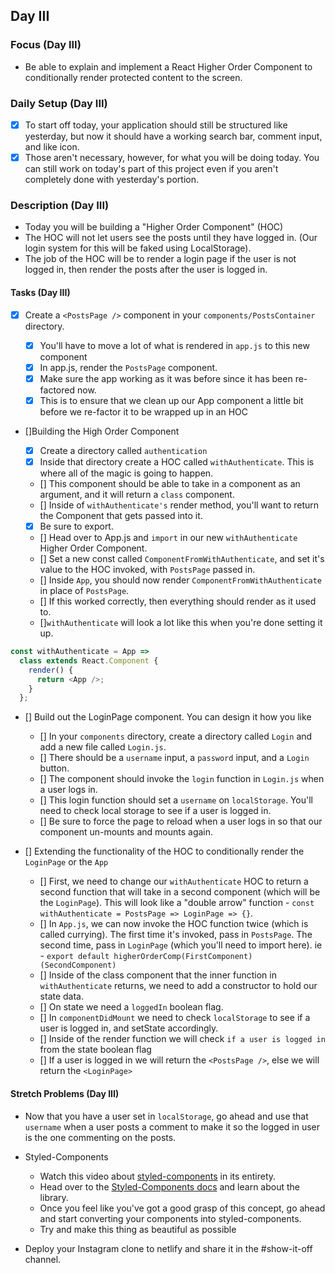 ## Day III

### Focus (Day III)

- Be able to explain and implement a React Higher Order Component to conditionally render protected content to the screen.

### Daily Setup (Day III)

- [x] To start off today, your application should still be structured like yesterday, but now it should have a working search bar, comment input, and like icon.
- [x] Those aren't necessary, however, for what you will be doing today. You can still work on today's part of this project even if you aren't completely done with yesterday's portion.

### Description (Day III)

- Today you will be building a "Higher Order Component" (HOC)
- The HOC will not let users see the posts until they have logged in. (Our login system for this will be faked using LocalStorage).
- The job of the HOC will be to render a login page if the user is not logged in, then render the posts after the user is logged in.

#### Tasks (Day III)

- [x] Create a `<PostsPage />` component in your `components/PostsContainer` directory.

  - [x] You'll have to move a lot of what is rendered in `app.js` to this new component
  - [x] In app.js, render the `PostsPage` component.
  - [x] Make sure the app working as it was before since it has been re-factored now.
  - [x] This is to ensure that we clean up our App component a little bit before we re-factor it to be wrapped up in an HOC

- []Building the High Order Component

  - [x] Create a directory called `authentication`
  - [x] Inside that directory create a HOC called `withAuthenticate`. This is where all of the magic is going to happen.
  - [] This component should be able to take in a component as an argument, and it will return a `class` component.
  - [] Inside of `withAuthenticate's` render method, you'll want to return the Component that gets passed into it.
  - [x] Be sure to export.
  - [] Head over to App.js and `import` in our new `withAuthenticate` Higher Order Component.
  - [] Set a new const called `ComponentFromWithAuthenticate`, and set it's value to the HOC invoked, with `PostsPage` passed in.
  - [] Inside `App`, you should now render `ComponentFromWithAuthenticate` in place of `PostsPage`.
  - [] If this worked correctly, then everything should render as it used to.
  - []`withAuthenticate` will look a lot like this when you're done setting it up.

```js
const withAuthenticate = App =>
  class extends React.Component {
    render() {
      return <App />;
    }
  };
```

- [] Build out the LoginPage component. You can design it how you like

  - [] In your `components` directory, create a directory called `Login` and add a new file called `Login.js`.
  - [] There should be a `username` input, a `password` input, and a `Login` button.
  - [] The component should invoke the `login` function in `Login.js` when a user logs in.
  - [] This login function should set a `username` on `localStorage`. You'll need to check local storage to see if a user is logged in.
  - [] Be sure to force the page to reload when a user logs in so that our component un-mounts and mounts again.

- [] Extending the functionality of the HOC to conditionally render the `LoginPage` or the `App`

  - [] First, we need to change our `withAuthenticate` HOC to return a second function that will take in a second component (which will be the `LoginPage`). This will look like a "double arrow" function - `const withAuthenticate = PostsPage => LoginPage => {}`.
  - [] In `App.js`, we can now invoke the HOC function twice (which is called currying). The first time it's invoked, pass in `PostsPage`. The second time, pass in `LoginPage` (which you'll need to import here). ie - `export default higherOrderComp(FirstComponent)(SecondComponent)`
  - [] Inside of the class component that the inner function in `withAuthenticate` returns, we need to add a constructor to hold our state data.
  - [] On state we need a `loggedIn` boolean flag.
  - [] In `componentDidMount` we need to check `localStorage` to see if a user is logged in, and setState accordingly.
  - [] Inside of the render function we will check `if a user is logged in` from the state boolean flag
  - [] If a user is logged in we will return the `<PostsPage />`, else we will return the `<LoginPage>`

#### Stretch Problems (Day III)

- Now that you have a user set in `localStorage`, go ahead and use that `username` when a user posts a comment to make it so the logged in user is the one commenting on the posts.
- Styled-Components

  - Watch this video about [styled-components](https://youtu.be/bIK2NwoK9xk) in its entirety.
  - Head over to the [Styled-Components docs](https://www.styled-components.com/) and learn about the library.
  - Once you feel like you've got a good grasp of this concept, go ahead and start converting your components into styled-components.
  - Try and make this thing as beautiful as possible

- Deploy your Instagram clone to netlify and share it in the #show-it-off channel.
